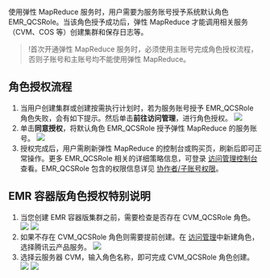 使用弹性 MapReduce 服务时，用户需要为服务账号授予系统默认角色 EMR_QCSRole。当该角色授予成功后，弹性 MapReduce 才能调用相关服务（CVM、COS 等）创建集群和保存日志等。
>!首次开通弹性 MapReduce 服务时，必须使用主账号完成角色授权流程，否则子账号和主账号均不能使用弹性 MapReduce。

## 角色授权流程
1. 当用户创建集群或创建按需执行计划时，若为服务账号授予 EMR_QCSRole 角色失败，会有如下提示。然后单击**前往访问管理**，进行角色授权。
![](https://main.qcloudimg.com/raw/56795633007852cb9fa07d3509e51789.png)
2. 单击**同意授权**，将默认角色 EMR_QCSRole 授予弹性 MapReduce 的服务账号。
 ![](https://main.qcloudimg.com/raw/e47130867d10e1371c7ef85a47cb52c2.png)
3. 授权完成后，用户需刷新弹性 MapReduce 的控制台或购买页，刷新后即可正常操作。更多 EMR_QCSRole 相关的详细策略信息，可登录 [访问管理控制台](https://console.cloud.tencent.com/cam/policy) 查看。EMR_QCSRole 包含的权限信息详见 [协作者/子账号权限](https://cloud.tencent.com/document/product/589/14625)。

## EMR 容器版角色授权特别说明
1. 当您创建 EMR 容器版集群之前，需要检查是否存在 CVM_QCSRole 角色。
![](https://qcloudimg.tencent-cloud.cn/raw/24c77d47714d8943353dd3ac3f3c853f.png)
![](https://qcloudimg.tencent-cloud.cn/raw/5fb8c22126c7dab1b71086eb3ad98805.png)
2. 如果不存在 CVM_QCSRole 角色则需要提前创建。在 [访问管理](https://console.cloud.tencent.com/cam/role/detail?roleId=4611686018428056826)中新建角色，选择腾讯云产品服务。
![](https://qcloudimg.tencent-cloud.cn/raw/7bc0d7fb3f22ffdde8c3969ac8baa367.png)
3. 选择云服务器 CVM，输入角色名称，即可完成 CVM_QCSRole 角色创建。
![](https://qcloudimg.tencent-cloud.cn/raw/e93a30325fbf4dd2d9b6a7639add6080.png)
![](https://qcloudimg.tencent-cloud.cn/raw/1537b6a2f96f2a62950109a7636a19cf.png)
